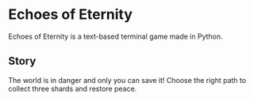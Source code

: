 # Echoes of Eternity
Echoes of Eternity is a text-based terminal game made in Python.

## Story
The world is in danger and only you can save it!
Choose the right path to collect three shards and restore peace.
